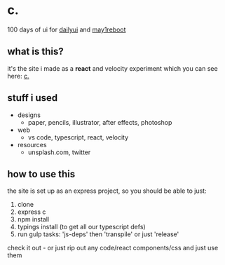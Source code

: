# c.
100 days of ui for [dailyui](http://dailyui.co/) and [may1reboot](http://www.may1reboot.com/)

## what is this?
it's the site i made as a **react** and velocity experiment which you can see here: [c.](http://100.chifra.net)

## stuff i used
* designs
  * paper, pencils, illustrator, after effects, photoshop
* web
  * vs code, typescript, react, velocity
* resources
  * unsplash.com, twitter

## how to use this
the site is set up as an express project, so you should be able to just:

1. clone
2. express c
3. npm install
4. typings install (to get all our typescript defs)
5. run gulp tasks: 'js-deps' then 'transpile' or just 'release'

check it out - or just rip out any code/react components/css and just use them
